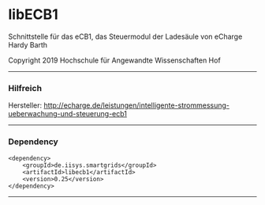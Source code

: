 # libECB1
Schnittstelle für das eCB1, das Steuermodul der Ladesäule von eCharge Hardy Barth

Copyright 2019 Hochschule für Angewandte Wissenschaften Hof

___


### Hilfreich

Hersteller: http://echarge.de/leistungen/intelligente-strommessung-ueberwachung-und-steuerung-ecb1

___

### Dependency

```
<dependency>
    <groupId>de.iisys.smartgrids</groupId>
    <artifactId>libecb1</artifactId>
    <version>0.25</version>
</dependency>
```

___
